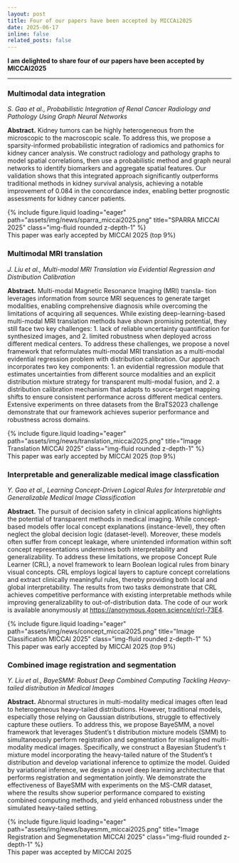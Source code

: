 ```yaml
---
layout: post
title: Four of our papers have been accepted by MICCAi2025
date: 2025-06-17
inline: false
related_posts: false
---
```


**I am delighted to share four of our papers have been accepted by MICCAI2025**

---

### Multimodal data integration

_S. Gao et al., Probabilistic Integration of Renal Cancer Radiology and Pathology Using Graph Neural Networks_

**Abstract.** Kidney tumors can be highly heterogeneous from the microscopic to the macroscopic scale. To address this, we propose a sparsity-informed probabilistic integration of radiomics and pathomics for kidney cancer analysis. We construct radiology and pathology graphs to model spatial correlations, then use a probabilistic method and graph neural networks to identify biomarkers and aggregate spatial features. Our validation shows that this integrated approach significantly outperforms traditional methods in kidney survival analysis, achieving a notable improvement of 0.084 in the concordance index, enabling better prognostic assessments for kidney cancer patients.

<div class="row">
    <div class="col-sm mt-3 mt-md-0">
        {% include figure.liquid loading="eager" path="assets/img/news/sparra_miccai2025.png" title="SPARRA MICCAI 2025" class="img-fluid rounded z-depth-1" %}
    </div>
</div>
<div class="caption">
    This paper was early accepted by MICCAI 2025 (top 9%)
</div>

### Multimodal MRI translation

_J. Liu et al., Multi-modal MRI Translation via Evidential Regression and Distribution Calibration_

**Abstract.** Multi-modal Magnetic Resonance Imaging (MRI) transla- tion leverages information from source MRI sequences to generate target modalities, enabling comprehensive diagnosis while overcoming the limitations of acquiring all sequences. While existing deep-learning-based multi-modal MRI translation methods have shown promising potential, they still face two key challenges: 1. lack of reliable uncertainty quantification for synthesized images, and 2. limited robustness when deployed across different medical centers. To address these challenges, we propose a novel framework that reformulates multi-modal MRI translation as a multi-modal evidential regression problem with distribution calibration. Our approach incorporates two key components: 1. an evidential regression module that estimates uncertainties from different source modalities and an explicit distribution mixture strategy for transparent multi-modal fusion, and 2. a distribution calibration mechanism that adapts to source-target mapping shifts to ensure consistent performance across different medical centers. Extensive experiments on three datasets from the BraTS2023 challenge demonstrate that our framework achieves superior performance and robustness across domains.

<div class="row">
    <div class="col-sm mt-3 mt-md-0">
        {% include figure.liquid loading="eager" path="assets/img/news/translation_miccai2025.png" title="Image Translation MICCAI 2025" class="img-fluid rounded z-depth-1" %}
    </div>
</div>
<div class="caption">
    This paper was early accepted by MICCAI 2025 (top 9%)
</div>

### Interpretable and generalizable medical image classfication

_Y. Gao et al., Learning Concept-Driven Logical Rules for Interpretable and Generalizable Medical Image Classification_

**Abstract.** The pursuit of decision safety in clinical applications highlights the potential of transparent methods in medical imaging. While concept-based models offer local concept explanations (instance-level), they often neglect the global decision logic (dataset-level). Moreover, these models often suffer from concept leakage, where unintended information within soft concept representations undermines both interpretability and generalizability. To address these limitations, we propose Concept Rule Learner (CRL), a novel framework to learn Boolean logical rules from binary visual concepts. CRL employs logical layers to capture concept correlations and extract clinically meaningful rules, thereby providing both local and global interpretability. The results from two tasks demonstrate that CRL achieves competitive performance with existing interpretable methods while improving generalizability to out-of-distribution data. The code of our work is available anonymously at https://anonymous.4open.science/r/crl-73E4.

<div class="row">
    <div class="col-sm mt-3 mt-md-0">
        {% include figure.liquid loading="eager" path="assets/img/news/concept_miccai2025.png" title="Image Classification MICCAI 2025" class="img-fluid rounded z-depth-1" %}
    </div>
</div>
<div class="caption">
    This paper was early accepted by MICCAI 2025 (top 9%)
</div>

### Combined image registration and segmentation

_Y. Liu et al., BayeSMM: Robust Deep Combined Computing Tackling Heavy-tailed distribution in Medical Images_

**Abstract.** Abnormal structures in multi-modality medical images often lead to heterogeneous heavy-tailed distributions. However, traditional models, especially those relying on Gaussian distributions, struggle to effectively capture these outliers. To address this, we propose BayeSMM, a novel framework that leverages Student’s t distribution mixture models (SMM) to simultaneously perform registration and segmentation for misaligned multi-modality medical images. Specifically, we construct a Bayesian Student’s t mixture model incorporating the heavy-tailed nature of the Student’s t distribution and develop variational inference to optimize the model. Guided by variational inference, we design a novel deep learning architecture that performs registration and segmentation jointly. We demonstrate the effectiveness of BayeSMM with experiments on the MS-CMR dataset, where the results show superior performance compared to existing combined computing methods, and yield enhanced robustness under the simulated heavy-tailed setting.

<div class="row">
    <div class="col-sm mt-3 mt-md-0">
        {% include figure.liquid loading="eager" path="assets/img/news/bayesmm_miccai2025.png" title="Image Registration and Segmenetation MICCAI 2025" class="img-fluid rounded z-depth-1" %}
    </div>
</div>
<div class="caption">
    This paper was accepted by MICCAI 2025
</div>
